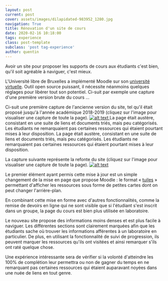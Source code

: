 ```yaml
---
layout: post
current: post
cover: assets/images/dilapidated-983952_1280.jpg
navigation: True
title: Rénovation d'un site de cours
date: 2020-02-16 10:18:00
tags: experience
class: post-template
subclass: 'post tag-experience'
author: quentin
---
```


Avoir un site pour proposer les supports de cours aux étudiants c'est bien, qu'il soit agréable à naviguer, c'est mieux.

L'Université libre de Bruxelles a implémenté Moodle sur son [université virtuelle](https://uv.ulb.ac.be/).
Outil open source puissant, il nécessite néanmoins quelques réglages pour libérer tout son potentiel.
Ci-suit par exemple une capture d'une première version brute du cours ...

Ci-suit une première capture de l'ancienne version du site, tel qu'il était proposé jusqu'à l'année académique 2018-2019 (cliquez sur l'image pour visualiser une capture de toute la page).
<a href="assets/images/renovation/H473-old-full.png" target="_blank_" >
<img src="assets/images/renovation/H473-old-crop.png" alt="alt text" >
</a>
La page était austère, consistant en une suite de liens et documents triés, mais peu catégorisés.
Les étudiants ne remarquaient pas certaines ressources qui étaient pourtant mises à leur disposition.
La page était austère, consistant en une suite de liens et documents triés, mais peu catégorisés.
Les étudiants ne remarquaient pas certaines ressources qui étaient pourtant mises à leur disposition.

La capture suivante représente la refonte du site (cliquez sur l'image pour visualiser une capture de toute la page).
<a href="assets/images/renovation/H473-new-full.png" target="_blank_" >
<img src="assets/images/renovation/H473-new-crop.png" alt="alt text" >
</a>

Le premier élément ayant permis cette mise à jour est un simple changement de la mise en page que propose Moodle : le format « [tuiles](https://moodle.org/plugins/format_tiles) » permettant d'afficher les ressources sous forme de petites cartes dont on peut changer l'arrière-plan.

En combinant cette mise en forme avec d'autres fonctionnalités, comme la remise de devoirs en ligne qui ne sont visible que si l'étudiant s'est inscrit dans un groupe, la page du cours est bien plus utilisée en laboratoire.

Le nouveau site propose des informations moins denses et est plus facile à naviguer.
Les différentes sections sont clairement marquées afin que les étudiants sache où trouver les informations afférentes à un laboratoire en particulier.
De plus, en utilisant la fonctionnalité de suivi de progression, ils peuvent marquer les ressources qu'ils ont visitées et ainsi remarquer s'ils ont raté quelque chose.

Une expérience intéressante sera de vérifier si la volonté d'atteindre les 100% de complétion leur permettra ou non de gagner du temps en ne remarquant pas certaines ressources qui étaient auparavant noyées dans une nuée de liens en tout genre.
